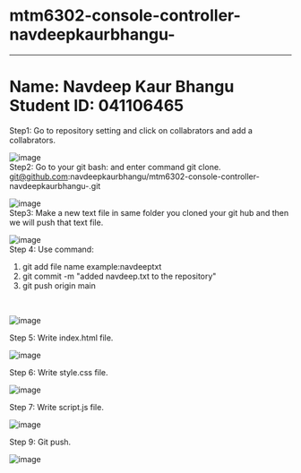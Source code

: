 # mtm6302-console-controller-navdeepkaurbhangu-
<hr><h1> Name: Navdeep Kaur Bhangu<br>
  Student ID: 041106465
</h1>
Step1: Go to repository setting and click on collabrators and add a collabrators.
<br>

![image](https://github.com/navdeepkaurbhangu/mtm6302-console-controller-navdeepkaurbhangu-/assets/133885471/fcc25d14-e7cd-4822-b03d-5a146a69d885)
<br>
Step2: Go to your git bash: and enter command git clone.
<br>
git@github.com:navdeepkaurbhangu/mtm6302-console-controller-navdeepkaurbhangu-.git

![image](https://github.com/navdeepkaurbhangu/mtm6302-console-controller-navdeepkaurbhangu-/assets/133885471/a0bed7b7-604f-421f-a9d5-7c11292afbc4)
<br>
Step3: Make a new text file in same folder you cloned your git hub and then we will push that text file.
<br>

![image](https://github.com/navdeepkaurbhangu/mtm6302-console-controller-navdeepkaurbhangu/assets/133885471/71a6c0a1-fc6d-4f20-a2b4-222949691131)
<br>
Step 4: Use command:
1. git add file name example:navdeeptxt
2. git commit -m "added navdeep.txt to the repository"
3. git push origin main
<br>

![image](https://github.com/navdeepkaurbhangu/mtm6302-console-controller-navdeepkaurbhangu/assets/133885471/892ee0ec-ba6f-457a-8215-5f90c87fb59f)

Step 5: Write index.html file.

![image](https://github.com/navdeepkaurbhangu/mtm6302-console-controller-navdeepkaurbhangu/assets/133885471/d670ab87-d5c8-44c3-90d7-d37dcf88da5b)

Step 6: Write style.css file.

![image](https://github.com/navdeepkaurbhangu/mtm6302-console-controller-navdeepkaurbhangu/assets/133885471/a7909bd3-860d-4565-8e0f-0c2f3777d234)


Step 7: Write script.js file.


![image](https://github.com/navdeepkaurbhangu/mtm6302-console-controller-navdeepkaurbhangu/assets/133885471/eb111b84-f808-47b8-b3d2-d82f5e6bca87)



Step 9: Git push.

![image](https://github.com/navdeepkaurbhangu/mtm6302-console-controller-navdeepkaurbhangu/assets/133885471/73ef3ae7-dc5f-43e8-9338-4de6ddb3f4f4)


